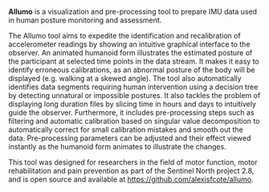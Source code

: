 **Allumo** is a visualization and pre-processing tool to prepare IMU data used in human posture monitoring and assessment.

The Allumo tool aims to expedite the identification and recalibration of accelerometer readings by showing an intuitive graphical interface to the observer. An animated humanoid form illustrates the estimated posture of the participant at selected time points in the data stream. It makes it easy to identify erroneous calibrations, as an abnormal posture of the body will be displayed (e.g. walking at a skewed angle). The tool also automatically identifies data segments requiring human intervention using a decision tree by detecting unnatural or impossible postures. It also tackles the problem of displaying long duration files by slicing time in hours and days to intuitively guide the observer. Furthermore, it includes pre-processing steps such as filtering and automatic calibration based on singular value decomposition to automatically correct for small calibration mistakes and smooth out the data. Pre-processing parameters can be adjusted and their effect viewed instantly as the humanoid form animates to illustrate the changes.

This tool was designed for researchers in the field of motor function, motor rehabilitation and pain prevention as part of the Sentinel North project 2.8, and is open source and available at https://github.com/alexisfcote/allumo.

